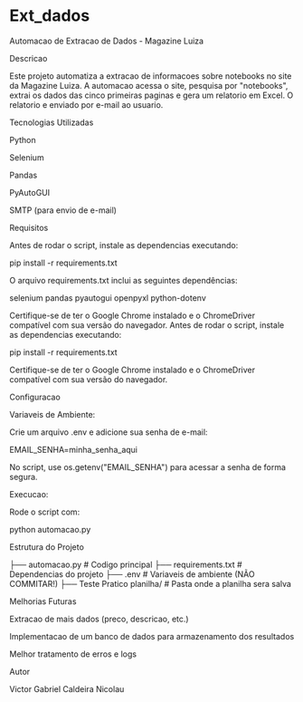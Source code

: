 # Ext_dados
Automacao de Extracao de Dados - Magazine Luiza

Descricao

Este projeto automatiza a extracao de informacoes sobre notebooks no site da Magazine Luiza. A automacao acessa o site, pesquisa por "notebooks", extrai os dados das cinco primeiras paginas e gera um relatorio em Excel. O relatorio e enviado por e-mail ao usuario.

Tecnologias Utilizadas

Python

Selenium

Pandas

PyAutoGUI

SMTP (para envio de e-mail)

Requisitos

Antes de rodar o script, instale as dependencias executando:

pip install -r requirements.txt

O arquivo requirements.txt inclui as seguintes dependências:

selenium
pandas
pyautogui
openpyxl
python-dotenv

Certifique-se de ter o Google Chrome instalado e o ChromeDriver compatível com sua versão do navegador.
Antes de rodar o script, instale as dependencias executando:

pip install -r requirements.txt

Certifique-se de ter o Google Chrome instalado e o ChromeDriver compatível com sua versão do navegador.

Configuracao

Variaveis de Ambiente:

Crie um arquivo .env e adicione sua senha de e-mail:

EMAIL_SENHA=minha_senha_aqui

No script, use os.getenv("EMAIL_SENHA") para acessar a senha de forma segura.

Execucao:

Rode o script com:

python automacao.py

Estrutura do Projeto

├── automacao.py         # Codigo principal
├── requirements.txt     # Dependencias do projeto
├── .env                 # Variaveis de ambiente (NÃO COMMITAR!)
├── Teste Pratico planilha/ # Pasta onde a planilha sera salva

Melhorias Futuras

Extracao de mais dados (preco, descricao, etc.)

Implementacao de um banco de dados para armazenamento dos resultados

Melhor tratamento de erros e logs

Autor

Victor Gabriel Caldeira Nicolau


